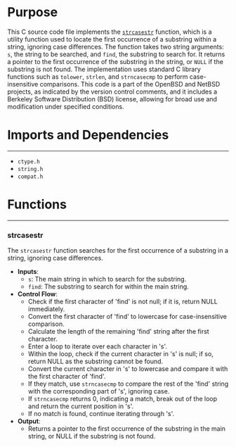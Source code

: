 # Purpose
This C source code file implements the [`strcasestr`](#strcasestr) function, which is a utility function used to locate the first occurrence of a substring within a string, ignoring case differences. The function takes two string arguments: `s`, the string to be searched, and `find`, the substring to search for. It returns a pointer to the first occurrence of the substring in the string, or `NULL` if the substring is not found. The implementation uses standard C library functions such as `tolower`, `strlen`, and `strncasecmp` to perform case-insensitive comparisons. This code is a part of the OpenBSD and NetBSD projects, as indicated by the version control comments, and it includes a Berkeley Software Distribution (BSD) license, allowing for broad use and modification under specified conditions.
# Imports and Dependencies

---
- `ctype.h`
- `string.h`
- `compat.h`


# Functions

---
### strcasestr<!-- {{#callable:strcasestr}} -->
The `strcasestr` function searches for the first occurrence of a substring in a string, ignoring case differences.
- **Inputs**:
    - `s`: The main string in which to search for the substring.
    - `find`: The substring to search for within the main string.
- **Control Flow**:
    - Check if the first character of 'find' is not null; if it is, return NULL immediately.
    - Convert the first character of 'find' to lowercase for case-insensitive comparison.
    - Calculate the length of the remaining 'find' string after the first character.
    - Enter a loop to iterate over each character in 's'.
    - Within the loop, check if the current character in 's' is null; if so, return NULL as the substring cannot be found.
    - Convert the current character in 's' to lowercase and compare it with the first character of 'find'.
    - If they match, use `strncasecmp` to compare the rest of the 'find' string with the corresponding part of 's', ignoring case.
    - If `strncasecmp` returns 0, indicating a match, break out of the loop and return the current position in 's'.
    - If no match is found, continue iterating through 's'.
- **Output**:
    - Returns a pointer to the first occurrence of the substring in the main string, or NULL if the substring is not found.


